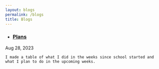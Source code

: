 ```yaml
---
layout: blogs
permalink: /blogs
title: Blogs
---
```

- ### **[Plans](http://localhost:4200/student/compsci)**
Aug 28, 2023

    I made a table of what I did in the weeks since school started and what I plan to do in the upcoming weeks.